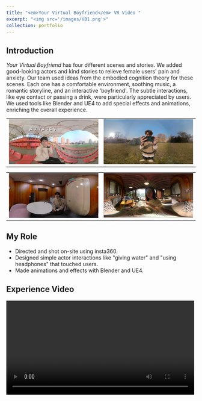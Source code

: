 ```yaml
---
title: "<em>Your Virtual Boyfriend</em> VR Video "
excerpt: "<img src='/images/VB1.png'>"
collection: portfolio
---
```


## Introduction
<em>Your Virtual Boyfriend</em> has four different scenes and stories. We added good-looking actors and kind stories to relieve female users' pain and anxiety. Our team used ideas from the embodied cognition theory for these scenes. Each one has a comfortable environment, soothing music, a romantic storyline, and an interactive 'boyfriend'. The subtle interactions, like eye contact or passing a drink, were particularly appreciated by users. We used tools like Blender and UE4 to add special effects and animations, enriching the overall experience.
<table style="border-style:none;"><tr>
<td style="border-style:none;"><img src='/images/VB5.png' border=0 /></td>
<td style="border-style:none;"><img src='/images/VB2.png' border=0 /></td>
  </tr></table> 
<table style="border-style:none;"><tr>
<td style="border-style:none;"><img src='/images/VB3.png' border=0 /></td>
<td style="border-style:none;"><img src='/images/VB4.png' border=0 /></td>
</tr></table> 

## My Role
- Directed and shot on-site using insta360.
- Designed simple actor interactions like "giving water" and "using headphones" that touched users.
- Made animations and effects with Blender and UE4.

## Experience Video
<video src='//player.bilibili.com/player.html?aid=379706907&bvid=BV1JZ4y1971b&cid=456762860&p=1' width="500px" controls="controls"></video> 
<iframe src="//player.bilibili.com/player.html?aid=379706907&bvid=BV1JZ4y1971b&cid=456762860&p=1" scrolling="no" border="0" frameborder="no" framespacing="0" allowfullscreen="true" width="500px> </iframe>
<iframe src=‘//player.bilibili.com/player.html?aid=379706907&bvid=BV1JZ4y1971b&cid=456762860&p=1’ scrolling="no" border="0" frameborder="no" framespacing="0" allowfullscreen="true" width="500px> </iframe>
